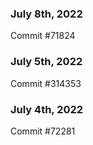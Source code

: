 ### July 8th, 2022

Commit #71824

### July 5th, 2022

Commit #314353


### July 4th, 2022

Commit #72281
